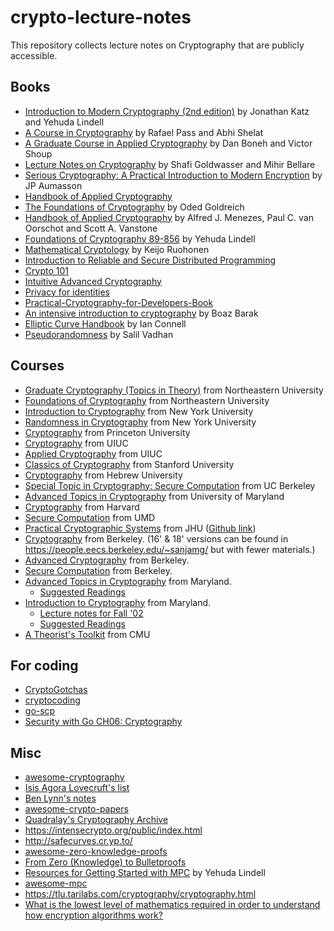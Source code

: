 # crypto-lecture-notes

This repository collects lecture notes on Cryptography that are publicly accessible.

## Books

- [Introduction to Modern Cryptography (2nd edition)](http://www.cs.umd.edu/~jkatz/imc.html) by Jonathan Katz and Yehuda Lindell
- [A Course in Cryptography](http://www.cs.cornell.edu/courses/cs4830/2010fa/lecnotes.pdf) by Rafael Pass and Abhi Shelat
- [A Graduate Course in Applied Cryptography](http://crypto.stanford.edu/~dabo/cryptobook/) by Dan Boneh and Victor Shoup
- [Lecture Notes on Cryptography](https://cseweb.ucsd.edu/~mihir/papers/gb.pdf) by Shafi Goldwasser and Mihir Bellare
- [Serious Cryptography: A Practical Introduction to Modern Encryption](http://index-of.es/Varios-2/Serious%20Cryptography%20A%20Practical%20Introduction%20to%20Modern%20Encryption%20(2).pdf) by JP Aumasson
- [Handbook of Applied Cryptography](https://notendur.hi.is/pgg/Handbook%20of%20Applied%20Cryptography.pdf)
- [The Foundations of Cryptography](http://www.wisdom.weizmann.ac.il/~oded/foc-book.html) by Oded Goldreich
- [Handbook of Applied Cryptography](http://cacr.uwaterloo.ca/hac/) by Alfred J. Menezes, Paul C. van Oorschot and Scott A. Vanstone
- [Foundations of Cryptography 89-856](http://u.cs.biu.ac.il/~lindell/89-856/complete-89-856.pdf) by Yehuda Lindell
- [Mathematical Cryptology](http://math.tut.fi/~ruohonen/MC.pdf) by Keijo Ruohonen
- [Introduction to Reliable and Secure Distributed Programming](https://github.com/ChrisLinn/chrislinn.ink/tree/master/res/IntroductionToReliableAndSecur_Book_2011.pdf)
- [Crypto 101](https://github.com/crypto101/book)
- [Intuitive Advanced Cryptography](https://github.com/cryptosubtlety/intuitive-advanced-cryptography)
- [Privacy for identities](https://github.com/crypto-cypher/privacy-for-identities/)
- [Practical-Cryptography-for-Developers-Book](https://github.com/nakov/Practical-Cryptography-for-Developers-Book)
- [An intensive introduction to cryptography](https://github.com/boazbk/crypto) by Boaz Barak
- [Elliptic Curve Handbook](http://webs.ucm.es/BUCM/mat/doc8354.pdf) by Ian Connell
- [Pseudorandomness](https://people.seas.harvard.edu/~salil/pseudorandomness/) by Salil Vadhan

## Courses

- [Graduate Cryptography (Topics in Theory)](http://www.ccs.neu.edu/home/wichs/class/crypto-fall15/index.html) from Northeastern University
- [Foundations of Cryptography](http://www.ccs.neu.edu/home/wichs/class/crypto-fall17/index.html) from Northeastern University
- [Introduction to Cryptography](https://cims.nyu.edu/~regev/teaching/crypto_fall_2014/) from New York University
- [Randomness in Cryptography](https://cs.nyu.edu/courses/spring14/CSCI-GA.3220-001/index.html) from New York University
- [Cryptography](https://www.cs.princeton.edu/courses/archive/spring10/cos433/) from Princeton University
- [Cryptography](https://courses.engr.illinois.edu/cs598man/sp2016/) from UIUC
- [Applied Cryptography](http://soc1024.ece.illinois.edu/teaching/ece498ac/fall2019/) from UIUC
- [Classics of Cryptography](https://crypto.stanford.edu/cs359c/17sp/index.html) from Stanford University
- [Cryptography](https://moodle.cs.huji.ac.il/cs14/course/view.php?id=67531) from Hebrew University
- [Special Topic in Cryptography: Secure Computation](https://people.eecs.berkeley.edu/~sanjamg/classes/cs294-spring16/) from UC Berkeley
- [Advanced Topics in Cryptography](https://www.cs.umd.edu/~jkatz/gradcrypto2/) from University of Maryland
- [Cryptography](https://www.boazbarak.org/cs127spring16/) from Harvard
- [Secure Computation](http://www.cs.umd.edu/~jkatz/gradcrypto2/f13/scribes.html) from UMD
- [Practical Cryptographic Systems](http://spar.isi.jhu.edu/~mgreen/650.445/650.445__Main.html) from JHU ([Github link](https://github.com/matthewdgreen/practicalcrypto))
- [Cryptography](https://people.eecs.berkeley.edu/~sanjamg/classes/cs276-fall14/) from Berkeley. (16' & 18' versions can be found in https://people.eecs.berkeley.edu/~sanjamg/ but with fewer materials.)
- [Advanced Cryptography](https://people.eecs.berkeley.edu/~sanjamg/classes/cs294-spring18/) from Berkeley.
- [Secure Computation](https://people.eecs.berkeley.edu/~sanjamg/classes/cs294-spring16/) from Berkeley.
- [Advanced Topics in Cryptography](http://www.cs.umd.edu/~jkatz/gradcrypto2/scribes.html) from Maryland.
    - [Suggested Readings](http://www.cs.umd.edu/~jkatz/gradcrypto2/links.html)
- [Introduction to Cryptography](http://www.cs.umd.edu/~jkatz/crypto/s19/lectures.html) from Maryland.
    - [Lecture notes for Fall '02](http://www.cs.umd.edu/~jkatz/crypto/f02/lectures.html)
    - [Suggested Readings](http://www.cs.umd.edu/~jkatz/crypto/f02/readings.html)
- [A Theorist's Toolkit](https://www.cs.cmu.edu/~odonnell/toolkit13/) from CMU
    

## For coding

- [CryptoGotchas](https://github.com/SalusaSecondus/CryptoGotchas)
- [cryptocoding](https://github.com/veorq/cryptocoding)
- [go-scp](https://checkmarx.gitbooks.io/go-scp/content/)
- [Security with Go CH06: Cryptography](https://github.com/PacktPublishing/Security-with-Go/tree/master/Chapter06)

## Misc

- [awesome-cryptography](https://github.com/sobolevn/awesome-cryptography)
- [Isis Agora Lovecruft's list](https://github.com/isislovecruft/library--/tree/master/cryptography%20%26%20mathematics)
- [Ben Lynn's notes](https://crypto.stanford.edu/pbc/notes/)
- [awesome-crypto-papers](https://github.com/pFarb/awesome-crypto-papers)
- [Quadralay's Cryptography Archive](https://www.austinlinks.com/Crypto/)
- https://intensecrypto.org/public/index.html
- http://safecurves.cr.yp.to/
- [awesome-zero-knowledge-proofs](https://github.com/matter-labs/awesome-zero-knowledge-proofs)
- [From Zero (Knowledge) to Bulletproofs](https://github.com/AdamISZ/from0k2bp)
- [Resources for Getting Started with MPC](http://u.cs.biu.ac.il/~lindell/MPC-resources.html) by Yehuda Lindell
- [awesome-mpc](https://github.com/rdragos/awesome-mpc)
- https://tlu.tarilabs.com/cryptography/cryptography.html
- [What is the lowest level of mathematics required in order to understand how encryption algorithms work?](https://crypto.stackexchange.com/questions/10467/what-is-the-lowest-level-of-mathematics-required-in-order-to-understand-how-encr)
